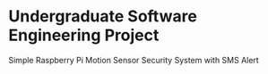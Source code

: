 # Undergraduate Software Engineering Project
Simple Raspberry Pi Motion Sensor Security System with SMS Alert
